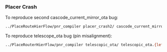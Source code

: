 ### Placer Crash

To reproduce second cascode_current_mirror_ota bug:

```bash
../PlaceRouteHierFlow/pnr_compiler placer_crash2/ cascode_current_mirror_ota.{lef,v,map} FinFET_Mock_PDK_Abstraction.json cascode_current_mirror_ota 1 0 > LOG2
```

To reproduce telescope_ota bug (pin misalignment):

```bash
../PlaceRouterHierFlow/pnr_compiler telescopic_ota/ telescopic_ota.{lef,v,map} FinFET_Mock_PDK_Abstraction.json telescopic_ota 1 0 > telescopic_ota.log
```
